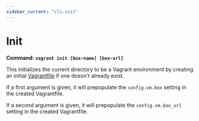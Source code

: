 ```yaml
---
sidebar_current: "cli-init"
---
```


# Init

**Command: `vagrant init [box-name] [box-url]`**

This initializes the current directory to be a Vagrant environment
by creating an initial [Vagrantfile](/v2/vagrantfile/index.html) if
one doesn't already exist.

If a first argument is given, it will prepopulate the `config.vm.box`
setting in the created Vagrantfile.

If a second argument is given, it will prepopulate the `config.vm.box_url`
setting in the created Vagrantfile.

